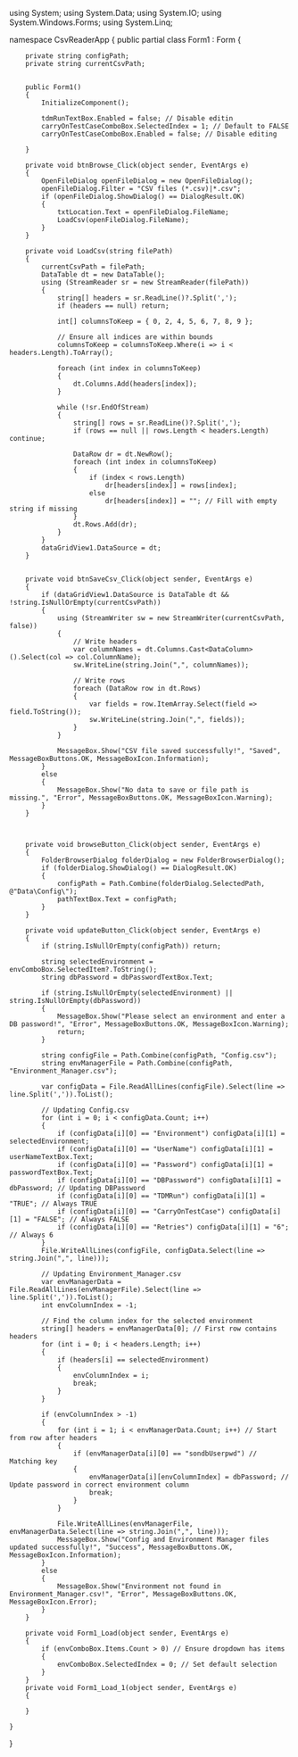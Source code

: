 using System;
using System.Data;
using System.IO;
using System.Windows.Forms;
using System.Linq;

namespace CsvReaderApp
{
    public partial class Form1 : Form
    {

        private string configPath;
        private string currentCsvPath;


        public Form1()
        {
            InitializeComponent();

            tdmRunTextBox.Enabled = false; // Disable editin
            carryOnTestCaseComboBox.SelectedIndex = 1; // Default to FALSE
            carryOnTestCaseComboBox.Enabled = false; // Disable editing

        }

        private void btnBrowse_Click(object sender, EventArgs e)
        {
            OpenFileDialog openFileDialog = new OpenFileDialog();
            openFileDialog.Filter = "CSV files (*.csv)|*.csv";
            if (openFileDialog.ShowDialog() == DialogResult.OK)
            {
                txtLocation.Text = openFileDialog.FileName;
                LoadCsv(openFileDialog.FileName);
            }
        }

        private void LoadCsv(string filePath)
        {
            currentCsvPath = filePath;
            DataTable dt = new DataTable();
            using (StreamReader sr = new StreamReader(filePath))
            {
                string[] headers = sr.ReadLine()?.Split(',');
                if (headers == null) return;

                int[] columnsToKeep = { 0, 2, 4, 5, 6, 7, 8, 9 };

                // Ensure all indices are within bounds
                columnsToKeep = columnsToKeep.Where(i => i < headers.Length).ToArray();

                foreach (int index in columnsToKeep)
                {
                    dt.Columns.Add(headers[index]);
                }

                while (!sr.EndOfStream)
                {
                    string[] rows = sr.ReadLine()?.Split(',');
                    if (rows == null || rows.Length < headers.Length) continue;

                    DataRow dr = dt.NewRow();
                    foreach (int index in columnsToKeep)
                    {
                        if (index < rows.Length)
                            dr[headers[index]] = rows[index];
                        else
                            dr[headers[index]] = ""; // Fill with empty string if missing
                    }
                    dt.Rows.Add(dr);
                }
            }
            dataGridView1.DataSource = dt;
        }


        private void btnSaveCsv_Click(object sender, EventArgs e)
        {
            if (dataGridView1.DataSource is DataTable dt && !string.IsNullOrEmpty(currentCsvPath))
            {
                using (StreamWriter sw = new StreamWriter(currentCsvPath, false))
                {
                    // Write headers
                    var columnNames = dt.Columns.Cast<DataColumn>().Select(col => col.ColumnName);
                    sw.WriteLine(string.Join(",", columnNames));

                    // Write rows
                    foreach (DataRow row in dt.Rows)
                    {
                        var fields = row.ItemArray.Select(field => field.ToString());
                        sw.WriteLine(string.Join(",", fields));
                    }
                }

                MessageBox.Show("CSV file saved successfully!", "Saved", MessageBoxButtons.OK, MessageBoxIcon.Information);
            }
            else
            {
                MessageBox.Show("No data to save or file path is missing.", "Error", MessageBoxButtons.OK, MessageBoxIcon.Warning);
            }
        }



        private void browseButton_Click(object sender, EventArgs e)
        {
            FolderBrowserDialog folderDialog = new FolderBrowserDialog();
            if (folderDialog.ShowDialog() == DialogResult.OK)
            {
                configPath = Path.Combine(folderDialog.SelectedPath, @"Data\Config\");
                pathTextBox.Text = configPath;
            }
        }

        private void updateButton_Click(object sender, EventArgs e)
        {
            if (string.IsNullOrEmpty(configPath)) return;

            string selectedEnvironment = envComboBox.SelectedItem?.ToString();
            string dbPassword = dbPasswordTextBox.Text;

            if (string.IsNullOrEmpty(selectedEnvironment) || string.IsNullOrEmpty(dbPassword))
            {
                MessageBox.Show("Please select an environment and enter a DB password!", "Error", MessageBoxButtons.OK, MessageBoxIcon.Warning);
                return;
            }

            string configFile = Path.Combine(configPath, "Config.csv");
            string envManagerFile = Path.Combine(configPath, "Environment_Manager.csv");

            var configData = File.ReadAllLines(configFile).Select(line => line.Split(',')).ToList();

            // Updating Config.csv
            for (int i = 0; i < configData.Count; i++)
            {
                if (configData[i][0] == "Environment") configData[i][1] = selectedEnvironment;
                if (configData[i][0] == "UserName") configData[i][1] = userNameTextBox.Text;
                if (configData[i][0] == "Password") configData[i][1] = passwordTextBox.Text;
                if (configData[i][0] == "DBPassword") configData[i][1] = dbPassword; // Updating DBPassword
                if (configData[i][0] == "TDMRun") configData[i][1] = "TRUE"; // Always TRUE
                if (configData[i][0] == "CarryOnTestCase") configData[i][1] = "FALSE"; // Always FALSE
                if (configData[i][0] == "Retries") configData[i][1] = "6"; // Always 6
            }
            File.WriteAllLines(configFile, configData.Select(line => string.Join(",", line)));

            // Updating Environment_Manager.csv
            var envManagerData = File.ReadAllLines(envManagerFile).Select(line => line.Split(',')).ToList();
            int envColumnIndex = -1;

            // Find the column index for the selected environment
            string[] headers = envManagerData[0]; // First row contains headers
            for (int i = 0; i < headers.Length; i++)
            {
                if (headers[i] == selectedEnvironment)
                {
                    envColumnIndex = i;
                    break;
                }
            }

            if (envColumnIndex > -1)
            {
                for (int i = 1; i < envManagerData.Count; i++) // Start from row after headers
                {
                    if (envManagerData[i][0] == "sondbUserpwd") // Matching key
                    {
                        envManagerData[i][envColumnIndex] = dbPassword; // Update password in correct environment column
                        break;
                    }
                }

                File.WriteAllLines(envManagerFile, envManagerData.Select(line => string.Join(",", line)));
                MessageBox.Show("Config and Environment Manager files updated successfully!", "Success", MessageBoxButtons.OK, MessageBoxIcon.Information);
            }
            else
            {
                MessageBox.Show("Environment not found in Environment_Manager.csv!", "Error", MessageBoxButtons.OK, MessageBoxIcon.Error);
            }
        }

        private void Form1_Load(object sender, EventArgs e)
        {
            if (envComboBox.Items.Count > 0) // Ensure dropdown has items
            {
                envComboBox.SelectedIndex = 0; // Set default selection
            }
        }
        private void Form1_Load_1(object sender, EventArgs e)
        {
            
        }

    }
}
